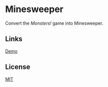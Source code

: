 # Minesweeper

Convert the *Monsters!* game into Minesweeper.

## Links

[Demo](https://meterrill.github.io/vanilla-js-academy-extra-credit/05-Minesweeper/)

## License
[MIT](https://choosealicense.com/licenses/mit/)
